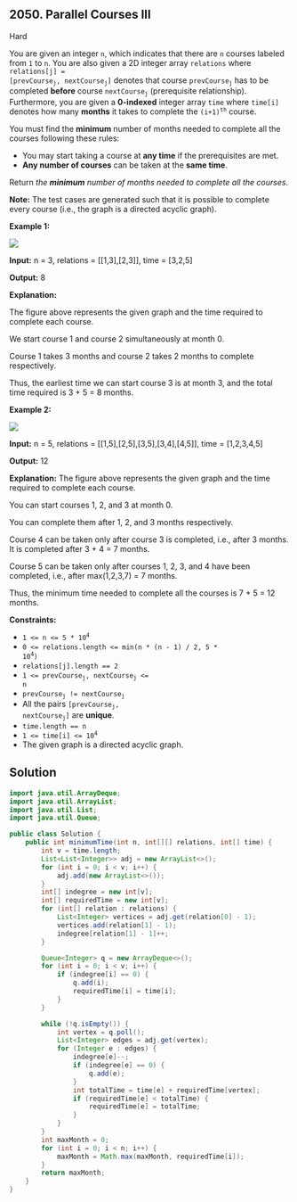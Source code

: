 ## 2050\. Parallel Courses III

Hard

You are given an integer `n`, which indicates that there are `n` courses labeled from `1` to `n`. You are also given a 2D integer array `relations` where <code>relations[j] = [prevCourse<sub>j</sub>, nextCourse<sub>j</sub>]</code> denotes that course <code>prevCourse<sub>j</sub></code> has to be completed **before** course <code>nextCourse<sub>j</sub></code> (prerequisite relationship). Furthermore, you are given a **0-indexed** integer array `time` where `time[i]` denotes how many **months** it takes to complete the <code>(i+1)<sup>th</sup></code> course.

You must find the **minimum** number of months needed to complete all the courses following these rules:

*   You may start taking a course at **any time** if the prerequisites are met.
*   **Any number of courses** can be taken at the **same time**.

Return _the **minimum** number of months needed to complete all the courses_.

**Note:** The test cases are generated such that it is possible to complete every course (i.e., the graph is a directed acyclic graph).

**Example 1:**

**![](https://assets.leetcode.com/uploads/2021/10/07/ex1.png)**

**Input:** n = 3, relations = [[1,3],[2,3]], time = [3,2,5]

**Output:** 8

**Explanation:** 

The figure above represents the given graph and the time required to complete each course.

We start course 1 and course 2 simultaneously at month 0. 

Course 1 takes 3 months and course 2 takes 2 months to complete respectively. 

Thus, the earliest time we can start course 3 is at month 3, and the total time required is 3 + 5 = 8 months.

**Example 2:**

**![](https://assets.leetcode.com/uploads/2021/10/07/ex2.png)**

**Input:** n = 5, relations = [[1,5],[2,5],[3,5],[3,4],[4,5]], time = [1,2,3,4,5]

**Output:** 12

**Explanation:** The figure above represents the given graph and the time required to complete each course. 

You can start courses 1, 2, and 3 at month 0. 

You can complete them after 1, 2, and 3 months respectively. 

Course 4 can be taken only after course 3 is completed, i.e., after 3 months. It is completed after 3 + 4 = 7 months. 

Course 5 can be taken only after courses 1, 2, 3, and 4 have been completed, i.e., after max(1,2,3,7) = 7 months. 

Thus, the minimum time needed to complete all the courses is 7 + 5 = 12 months.

**Constraints:**

*   <code>1 <= n <= 5 * 10<sup>4</sup></code>
*   <code>0 <= relations.length <= min(n * (n - 1) / 2, 5 * 10<sup>4</sup>)</code>
*   `relations[j].length == 2`
*   <code>1 <= prevCourse<sub>j</sub>, nextCourse<sub>j</sub> <= n</code>
*   <code>prevCourse<sub>j</sub> != nextCourse<sub>j</sub></code>
*   All the pairs <code>[prevCourse<sub>j</sub>, nextCourse<sub>j</sub>]</code> are **unique**.
*   `time.length == n`
*   <code>1 <= time[i] <= 10<sup>4</sup></code>
*   The given graph is a directed acyclic graph.

## Solution

```java
import java.util.ArrayDeque;
import java.util.ArrayList;
import java.util.List;
import java.util.Queue;

public class Solution {
    public int minimumTime(int n, int[][] relations, int[] time) {
        int v = time.length;
        List<List<Integer>> adj = new ArrayList<>();
        for (int i = 0; i < v; i++) {
            adj.add(new ArrayList<>());
        }
        int[] indegree = new int[v];
        int[] requiredTime = new int[v];
        for (int[] relation : relations) {
            List<Integer> vertices = adj.get(relation[0] - 1);
            vertices.add(relation[1] - 1);
            indegree[relation[1] - 1]++;
        }

        Queue<Integer> q = new ArrayDeque<>();
        for (int i = 0; i < v; i++) {
            if (indegree[i] == 0) {
                q.add(i);
                requiredTime[i] = time[i];
            }
        }

        while (!q.isEmpty()) {
            int vertex = q.poll();
            List<Integer> edges = adj.get(vertex);
            for (Integer e : edges) {
                indegree[e]--;
                if (indegree[e] == 0) {
                    q.add(e);
                }
                int totalTime = time[e] + requiredTime[vertex];
                if (requiredTime[e] < totalTime) {
                    requiredTime[e] = totalTime;
                }
            }
        }
        int maxMonth = 0;
        for (int i = 0; i < n; i++) {
            maxMonth = Math.max(maxMonth, requiredTime[i]);
        }
        return maxMonth;
    }
}
```